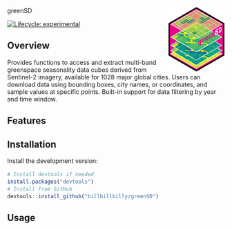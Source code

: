 greenSD <a href="https://github.com/billbillbilly/greenSD/"><img src="images/logo.png" align="right" height="150" /></a>

<!-- badges: start -->
[![Lifecycle:
experimental](https://img.shields.io/badge/lifecycle-experimental-orange.svg)](https://lifecycle.r-lib.org/articles/stages.html#experimental)
<!-- badges: end -->

## Overview
Provides functions to access and extract multi-band greenspace seasonality data
cubes derived from Sentinel-2 imagery, available for 1028 major global cities.
Users can download data using bounding boxes, city names, or coordinates, and sample
values at specific points. Built-in support for data filtering by year and time window.

## Features

## Installation
Install the development version:
```r
# Install devtools if needed
install.packages("devtools")
# Install from GitHub
devtools::install_github("billbillbilly/greenSD")
```

## Usage
